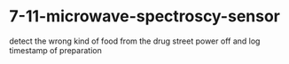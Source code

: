 # 7-11-microwave-spectroscy-sensor
detect the wrong kind of  food from the drug street power off and log timestamp of preparation
